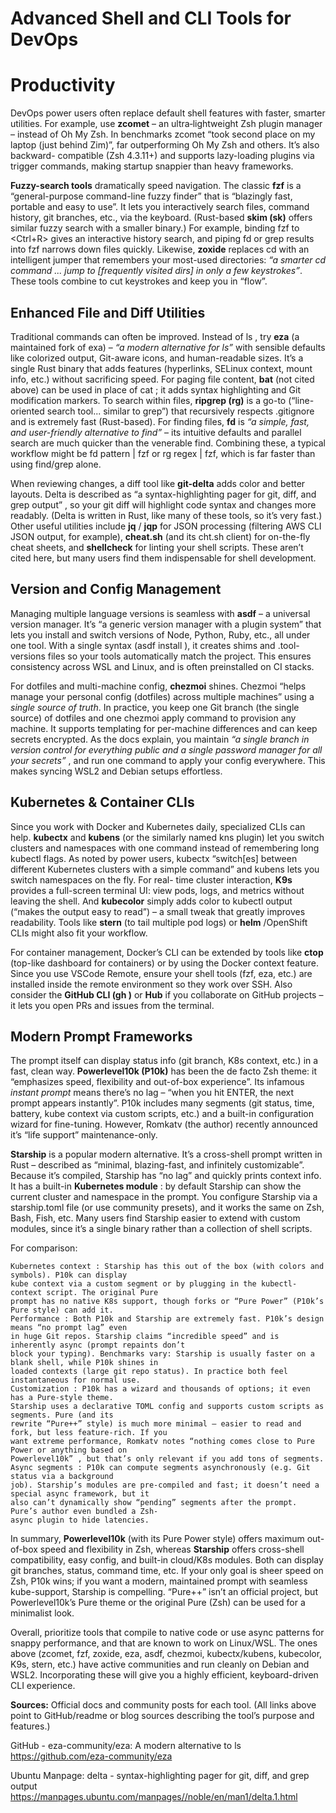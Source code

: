 # Advanced Shell and CLI Tools for DevOps

# Productivity

DevOps power users often replace default shell features with faster, smarter utilities. For example, use
**zcomet** – an ultra‐lightweight Zsh plugin manager – instead of Oh My Zsh. In benchmarks zcomet “took
second place on my laptop (just behind Zim)”, far outperforming Oh My Zsh and others. It’s also backward-
compatible (Zsh 4.3.11+) and supports lazy-loading plugins via trigger commands, making startup snappier
than heavy frameworks.

**Fuzzy-search tools** dramatically speed navigation. The classic **fzf** is a “general-purpose command-line fuzzy
finder” that is “blazingly fast, portable and easy to use”. It lets you interactively search files, command
history, git branches, etc., via the keyboard. (Rust-based **skim (sk)** offers similar fuzzy search with a smaller
binary.) For example, binding fzf to <Ctrl+R> gives an interactive history search, and piping fd or
grep results into fzf narrows down files quickly. Likewise, **zoxide** replaces cd with an intelligent
jumper that remembers your most-used directories: _“a smarter cd command ... jump to [frequently visited dirs]
in only a few keystrokes”_. These tools combine to cut keystrokes and keep you in “flow”.

## Enhanced File and Diff Utilities

Traditional commands can often be improved. Instead of ls , try **eza** (a maintained fork of exa) – _“a modern
alternative for ls”_ with sensible defaults like colorized output, Git-aware icons, and human-readable sizes.
It’s a single Rust binary that adds features (hyperlinks, SELinux context, mount info, etc.) without sacrificing
speed. For paging file content, **bat** (not cited above) can be used in place of cat ; it adds syntax
highlighting and Git modification markers. To search within files, **ripgrep (rg)** is a go-to (“line-oriented
search tool... similar to grep”) that recursively respects .gitignore and is extremely fast (Rust-based). For
finding files, **fd** is _“a simple, fast, and user-friendly alternative to find”_ – its intuitive defaults and parallel search
are much quicker than the venerable find. Combining these, a typical workflow might be
fd pattern | fzf or rg regex | fzf, which is far faster than using find/grep alone.

When reviewing changes, a diff tool like **git-delta** adds color and better layouts. Delta is described as “a
syntax-highlighting pager for git, diff, and grep output” , so your git diff will highlight code syntax
and changes more readably. (Delta is written in Rust, like many of these tools, so it’s very fast.) Other useful
utilities include **jq** / **jqp** for JSON processing (filtering AWS CLI JSON output, for example), **cheat.sh** (and its
cht.sh client) for on-the-fly cheat sheets, and **shellcheck** for linting your shell scripts. These aren’t cited
here, but many users find them indispensable for shell development.

## Version and Config Management

Managing multiple language versions is seamless with **asdf** – a universal version manager. It’s “a generic
version manager with a plugin system” that lets you install and switch versions of Node, Python, Ruby, etc.,
all under one tool. With a single syntax (asdf install <lang> <ver>), it creates shims and .tool-versions files so
your tools automatically match the project. This ensures consistency across WSL and
Linux, and is often preinstalled on CI stacks.

For dotfiles and multi-machine config, **chezmoi** shines. Chezmoi “helps manage your personal config
(dotfiles) across multiple machines” using a _single source of truth_. In practice, you keep one Git branch (the
single source) of dotfiles and one chezmoi apply command to provision any machine. It supports
templating for per-machine differences and can keep secrets encrypted. As the docs explain, you maintain
_“a single branch in version control for everything public and a single password manager for all your secrets”_ , and
run one command to apply your config everywhere. This makes syncing WSL2 and Debian setups effortless.

## Kubernetes & Container CLIs

Since you work with Docker and Kubernetes daily, specialized CLIs can help. **kubectx** and **kubens** (or the
similarly named kns plugin) let you switch clusters and namespaces with one command instead of
remembering long kubectl flags. As noted by power users, kubectx “switch[es] between different
Kubernetes clusters with a simple command” and kubens lets you switch namespaces on the fly. For real-
time cluster interaction, **K9s** provides a full-screen terminal UI: view pods, logs, and metrics without leaving
the shell. And **kubecolor** simply adds color to kubectl output (“makes the output easy to read”) – a small
tweak that greatly improves readability. Tools like **stern** (to tail multiple pod logs) or **helm** /OpenShift CLIs
might also fit your workflow.

For container management, Docker’s CLI can be extended by tools like **ctop** (top-like dashboard for
containers) or by using the Docker context feature. Since you use VSCode Remote, ensure your shell tools
(fzf, eza, etc.) are installed inside the remote environment so they work over SSH. Also consider the **GitHub
CLI (gh )** or **Hub** if you collaborate on GitHub projects – it lets you open PRs and issues from the terminal.

## Modern Prompt Frameworks

The prompt itself can display status info (git branch, K8s context, etc.) in a fast, clean way. **Powerlevel10k
(P10k)** has been the de facto Zsh theme: it “emphasizes speed, flexibility and out-of-box experience”. Its
infamous _instant prompt_ means there’s no lag – “when you hit ENTER, the next prompt appears instantly”.
P10k includes many segments (git status, time, battery, kube context via custom scripts, etc.) and a built-in
configuration wizard for fine-tuning. However, Romkatv (the author) recently announced it’s “life support”
maintenance-only.

**Starship** is a popular modern alternative. It’s a cross-shell prompt written in Rust – described as “minimal,
blazing-fast, and infinitely customizable”. Because it’s compiled, Starship has “no lag” and quickly prints
context info. It has a built-in **Kubernetes module** : by default Starship can show the current cluster and
namespace in the prompt. You configure Starship via a starship.toml file (or use community presets),
and it works the same on Zsh, Bash, Fish, etc. Many users find Starship easier to extend with custom
modules, since it’s a single binary rather than a collection of shell scripts.


For comparison:

```
Kubernetes context : Starship has this out of the box (with colors and symbols). P10k can display
kube context via a custom segment or by plugging in the kubectl-context script. The original Pure
prompt has no native K8s support, though forks or “Pure Power” (P10k’s Pure style) can add it.
Performance : Both P10k and Starship are extremely fast. P10k’s design means “no prompt lag” even
in huge Git repos. Starship claims “incredible speed” and is inherently async (prompt repaints don’t
block your typing). Benchmarks vary: Starship is usually faster on a blank shell, while P10k shines in
loaded contexts (large git repo status). In practice both feel instantaneous for normal use.
Customization : P10k has a wizard and thousands of options; it even has a Pure-style theme.
Starship uses a declarative TOML config and supports custom scripts as segments. Pure (and its
rewrite “Pure++” style) is much more minimal – easier to read and fork, but less feature-rich. If you
want extreme performance, Romkatv notes “nothing comes close to Pure Power or anything based on
Powerlevel10k” , but that’s only relevant if you add tons of segments.
Async segments : P10k can compute segments asynchronously (e.g. Git status via a background
job). Starship’s modules are pre-compiled and fast; it doesn’t need a special async framework, but it
also can’t dynamically show “pending” segments after the prompt. Pure’s author even bundled a Zsh-
async plugin to hide latencies.
```
In summary, **Powerlevel10k** (with its Pure Power style) offers maximum out-of-box speed and flexibility in
Zsh, whereas **Starship** offers cross-shell compatibility, easy config, and built-in cloud/K8s modules. Both can
display git branches, status, command time, etc. If your only goal is sheer speed on Zsh, P10k wins; if you
want a modern, maintained prompt with seamless kube-support, Starship is compelling. “Pure++” isn’t an
official project, but Powerlevel10k’s Pure theme or the original Pure (Zsh) can be used for a minimalist look.

Overall, prioritize tools that compile to native code or use async patterns for snappy performance, and that
are known to work on Linux/WSL. The ones above (zcomet, fzf, zoxide, eza, asdf, chezmoi, kubectx/kubens,
kubecolor, K9s, stern, etc.) have active communities and run cleanly on Debian and WSL2. Incorporating
these will give you a highly efficient, keyboard-driven CLI experience.

**Sources:** Official docs and community posts for each tool. (All links above point to GitHub/readme or
blog sources describing the tool’s purpose and features.)

GitHub - eza-community/eza: A modern alternative to ls
https://github.com/eza-community/eza

Ubuntu Manpage: delta - syntax-highlighting pager for git, diff, and grep output
https://manpages.ubuntu.com/manpages//noble/en/man1/delta.1.html

